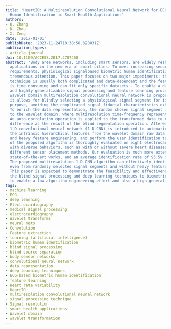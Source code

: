 ```yaml
---
title: 'HeartID: A Multiresolution Convolutional Neural Network for ECG-Based Biometric
  Human Identification in Smart Health Applications'
authors:
- Q. Zhang
- D. Zhou
- X. Zeng
date: '2017-01-01'
publishDate: '2023-11-24T10:38:58.328031Z'
publication_types:
- article-journal
doi: 10.1109/ACCESS.2017.2707460
abstract: 'Body area networks, including smart sensors, are widely reshaping health
  applications in the new era of smart cities. To meet increasing security and privacy
  requirements, physiological signalbased biometric human identification is gaining
  tremendous attention. This paper focuses on two major impediments: the signal processing
  technique is usually both complicated and data-dependent and the feature engineering
  is time-consuming and can fit only specific datasets . To enable a data-independent
  and highly generalizable signal processing and feature learning process, a novel
  wavelet domain multiresolution convolutional neural network is proposed. Specifically,
  it allows for blindly selecting a physiological signal segment for identification
  purpose, avoiding the complicated signal fiducial characteristics extraction process.
  To enrich the data representation, the random chosen signal segment is then transformed
  to the wavelet domain, where multiresolution time-frequency representation is achieved.
  An auto-correlation operation is applied to the transformed data to remove the phase
  difference as the result of the blind segmentation operation. Afterward, a multiresolution
  1-D-convolutional neural network (1-D-CNN) is introduced to automatically learn
  the intrinsic hierarchical features from the wavelet domain raw data without datadependent
  and heavy feature engineering, and perform the user identification task. The effectiveness
  of the proposed algorithm is thoroughly evaluated on eight electrocardiogram datasets
  with diverse behaviors, such as with or without severe heart diseases, and with
  different sensor placement methods. Our evaluation is much more extensive than the
  state-of-the-art works, and an average identification rate of 93.5% is achieved.
  The proposed multiresolution 1-D-CNN algorithm can effectively identify human subjects,
  even from randomly selected signal segments and without heavy feature engineering.
  This paper is expected to demonstrate the feasibility and effectiveness of applying
  the blind signal processing and deep learning techniques to biometric human identification,
  to enable a low algorithm engineering effort and also a high generalization ability.'
tags:
- machine learning
- ECG
- deep learning
- Electrocardiography
- medical signal processing
- electrocardiography
- Wavelet transforms
- neural nets
- Convolution
- Feature extraction
- learning (artificial intelligence)
- biometric human identification
- blind signal processing
- blind source separation
- body sensor networks
- convolutional neural network
- data representation
- deep learning techniques
- ECG-based biometric human identification
- feature learning
- Heart rate variability
- HeartID
- multiresolution convolutional neural network
- signal processing technique
- Signal resolution
- smart health applications
- Wavelet domain
- wavelet transformation
---
```

